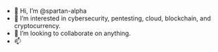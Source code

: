- 👋 Hi, I’m @spartan-alpha
- 👀 I’m interested in cybersecurity, pentesting, cloud, blockchain, and cryptocurrency.
- 💞️ I’m looking to collaborate on anything.
- 📫 

<!---
ad6321/ad6321 is a ✨ special ✨ repository because its `README.md` (this file) appears on your GitHub profile.
You can click the Preview link to take a look at your changes.
--->
